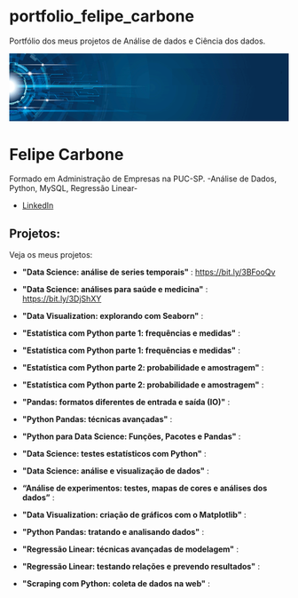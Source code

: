 # portfolio_felipe_carbone
Portfólio dos meus projetos de Análise de dados e Ciência dos dados. 



<p align="center">
  <img src="banner.png" >
</p>

# Felipe Carbone


Formado em Administração de Empresas na PUC-SP. -Análise de Dados, Python, MySQL, Regressão Linear-




* [LinkedIn](https://www.linkedin.com/in/felipeacarbone/)



## Projetos:
Veja os meus projetos:

* **"Data Science: análise de series temporais"** :  https://bit.ly/3BFooQv

* **"Data Science: análises para saúde e medicina"** : https://bit.ly/3DjShXY

* **"Data Visualization: explorando com Seaborn"** :

* **"Estatística com Python parte 1: frequências e medidas"** : 

* **"Estatística com Python parte 1: frequências e medidas"** :

* **"Estatística com Python parte 2: probabilidade e amostragem"** :

* **"Estatística com Python parte 2: probabilidade e amostragem"** :

* **"Pandas: formatos diferentes de entrada e saída (IO)"** :

* **"Python Pandas: técnicas avançadas"** :

* **"Python para Data Science: Funções, Pacotes e Pandas"** :

* **"Data Science: testes estatísticos com Python"** :

* **"Data Science: análise e visualização de dados"** :

* **“Análise de experimentos: testes, mapas de cores e análises dos dados”** :

* **"Data Visualization: criação de gráficos com o Matplotlib"** :

* **"Python Pandas: tratando e analisando dados"** :

* **"Regressão Linear: técnicas avançadas de modelagem"** :

* **"Regressão Linear: testando relações e prevendo resultados"** :

* **"Scraping com Python: coleta de dados na web"** : 










